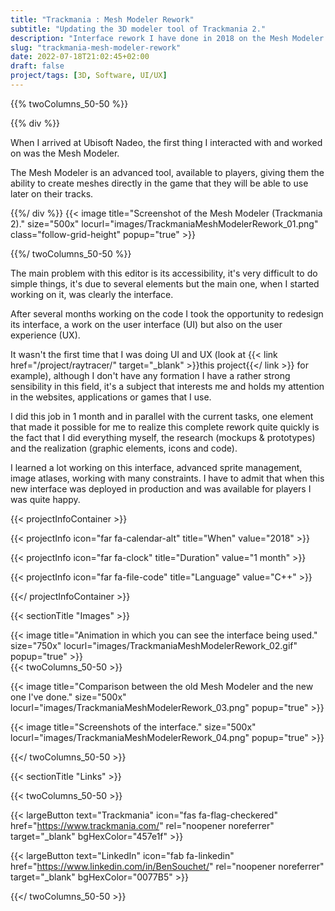```yaml
---
title: "Trackmania : Mesh Modeler Rework"
subtitle: "Updating the 3D modeler tool of Trackmania 2."
description: "Interface rework I have done in 2018 on the Mesh Modeler (a 3D mesh editor) as part of the continuous improvement of Trackmania 2."
slug: "trackmania-mesh-modeler-rework"
date: 2022-07-18T21:02:45+02:00
draft: false
project/tags: [3D, Software, UI/UX]
---
```


{{% twoColumns_50-50 %}}

{{% div %}}

When I arrived at Ubisoft Nadeo, the first thing I interacted with and worked on was the Mesh Modeler.

The Mesh Modeler is an advanced tool, available to players, giving them the ability to create meshes directly in the game that they will be able to use later on their tracks.

{{%/ div %}}
{{< image title="Screenshot of the Mesh Modeler (Trackmania 2)." size="500x" locurl="images/TrackmaniaMeshModelerRework_01.png" class="follow-grid-height" popup="true" >}}

{{%/ twoColumns_50-50 %}}

The main problem with this editor is its accessibility, it's very difficult to do simple things, it's due to several elements but the main one, when I started working on it, was clearly the interface.

After several months working on the code I took the opportunity to redesign its interface, a work on the user interface (UI) but also on the user experience (UX).

It wasn't the first time that I was doing UI and UX (look at {{< link href="/project/raytracer/" target="_blank" >}}this project{{</ link >}} for example), although I don't have any formation I have a rather strong sensibility in this field, it's a subject that interests me and holds my attention in the websites, applications or games that I use.

I did this job in 1 month and in parallel with the current tasks, one element that made it possible for me to realize this complete rework quite quickly is the fact that I did everything myself, the research (mockups & prototypes) and the realization (graphic elements, icons and code).

I learned a lot working on this interface, advanced sprite management, image atlases, working with many constraints.
I have to admit that when this new interface was deployed in production and was available for players I was quite happy.

{{< projectInfoContainer >}}

{{< projectInfo icon="far fa-calendar-alt" title="When" value="2018" >}}

{{< projectInfo icon="far fa-clock" title="Duration" value="1 month" >}}

{{< projectInfo icon="far fa-file-code" title="Language" value="C++" >}}

{{</ projectInfoContainer >}}

{{< sectionTitle "Images" >}}

{{< image title="Animation in which you can see the interface being used." size="750x" locurl="images/TrackmaniaMeshModelerRework_02.gif" popup="true" >}}
\
{{< twoColumns_50-50 >}}

{{< image title="Comparison between the old Mesh Modeler and the new one I've done." size="500x" locurl="images/TrackmaniaMeshModelerRework_03.png" popup="true" >}}

{{< image title="Screenshots of the interface." size="500x" locurl="images/TrackmaniaMeshModelerRework_04.png" popup="true" >}}

{{</ twoColumns_50-50 >}}

{{< sectionTitle "Links" >}}

{{< twoColumns_50-50 >}}

{{< largeButton text="Trackmania" icon="fas fa-flag-checkered" href="https://www.trackmania.com/" rel="noopener noreferrer" target="_blank" bgHexColor="457e1f" >}}

{{< largeButton text="LinkedIn" icon="fab fa-linkedin" href="https://www.linkedin.com/in/BenSouchet/" rel="noopener noreferrer" target="_blank" bgHexColor="0077B5" >}}

{{</ twoColumns_50-50 >}}